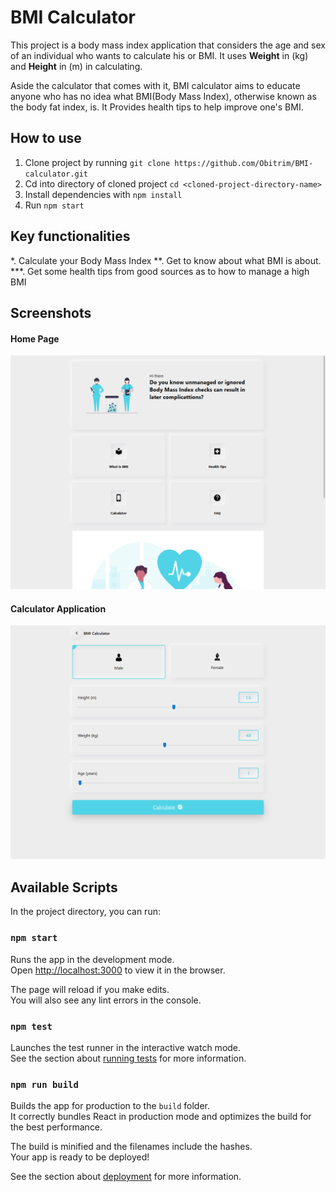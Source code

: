 # BMI Calculator

This project is a body mass index application that considers the age and sex of an individual who wants to calculate his or BMI.
It uses **Weight** in (kg) and **Height** in (m) in calculating. 

Aside the calculator that comes with it, BMI calculator aims to educate anyone who has no idea what BMI(Body Mass Index), otherwise 
known as the body fat index, is. It Provides health tips to help improve one's BMI.

## How to use
1. Clone project by running ```git clone https://github.com/Obitrim/BMI-calculator.git```
2. Cd into directory of cloned project ```cd <cloned-project-directory-name>``` 
3. Install dependencies with ```npm install```
4. Run ```npm start```

## Key functionalities
*. Calculate your Body Mass Index
**. Get to know about what BMI is about.
***.  Get some health tips from good sources as to how to manage a high BMI

## Screenshots
#### Home Page
![desktop-shot](https://github.com/Obitrim/BMI-calculator/blob/master/screenshots/bmi-home.png)

#### Calculator Application
![desktop-shot](https://github.com/Obitrim/BMI-calculator/blob/master/screenshots/bmi-desktop.png)


## Available Scripts

In the project directory, you can run:

### `npm start`

Runs the app in the development mode.<br />
Open [http://localhost:3000](http://localhost:3000) to view it in the browser.

The page will reload if you make edits.<br />
You will also see any lint errors in the console.

### `npm test`

Launches the test runner in the interactive watch mode.<br />
See the section about [running tests](https://facebook.github.io/create-react-app/docs/running-tests) for more information.

### `npm run build`

Builds the app for production to the `build` folder.<br />
It correctly bundles React in production mode and optimizes the build for the best performance.

The build is minified and the filenames include the hashes.<br />
Your app is ready to be deployed!

See the section about [deployment](https://facebook.github.io/create-react-app/docs/deployment) for more information.